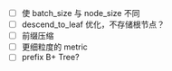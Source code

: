 - [ ] 使 batch_size 与 node_size 不同
- [ ] descend_to_leaf 优化，不存储根节点？
- [ ] 前缀压缩
- [ ] 更细粒度的 metric
- [ ] prefix B+ Tree?
